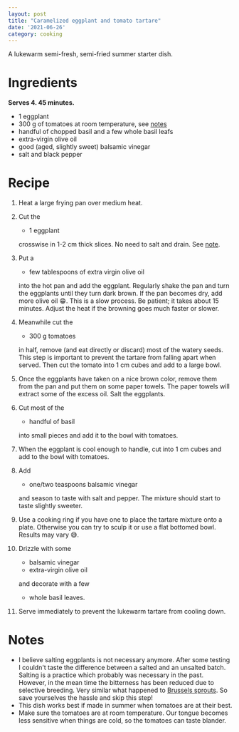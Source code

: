 ```yaml
---
layout: post
title: "Caramelized eggplant and tomato tartare"
date: '2021-06-26' 
category: cooking
---
```


A lukewarm semi-fresh, semi-fried summer starter dish.

# Ingredients

**Serves 4. 45 minutes.**

- 1 eggplant
- 300 g of tomatoes at room temperature, see [notes](#notes)
- handful of chopped basil and a few whole basil leafs
- extra-virgin olive oil
- good (aged, slightly sweet) balsamic vinegar
- salt and black pepper

# Recipe

1. Heat a large frying pan over medium heat.
1. Cut the

    - 1 eggplant 

    crosswise in 1-2 cm thick slices. No need to salt and drain. See [note](#notes).
1. Put a  

    - few tablespoons of extra virgin olive oil

   into the hot pan and add the eggplant. Regularly shake the pan and turn the eggplants until they turn dark brown. If the pan becomes dry, add more olive oil 😁. This is a slow process. Be patient; it takes about 15 minutes. Adjust the heat if the browning goes much faster or slower.
1. Meanwhile cut the 

    - 300 g tomatoes 

    in half, remove (and eat directly or discard) most of the watery seeds. This step is important to prevent the tartare from falling apart when served. Then cut the tomato into 1 cm cubes and add to a large bowl.
1. Once the eggplants have taken on a nice brown color, remove them from the pan and put them on some paper towels. The paper towels will extract some of the excess oil. Salt the eggplants.
1. Cut most of the

	- handful of basil

	into small pieces and add it to the bowl with tomatoes.
1. When the eggplant is cool enough to handle, cut into 1 cm cubes and add to the bowl with tomatoes.

1. Add 
	- one/two teaspoons balsamic vinegar

	and season to taste with salt and pepper. The mixture should start to taste slightly sweeter. 

1. Use a cooking ring if you have one to place the tartare mixture onto a plate. Otherwise you can try to sculp it or use a flat bottomed bowl. Results may vary 😅.

1. Drizzle with some 

	- balsamic vinegar
	- extra-virgin olive oil

	and decorate with a few 

	- whole basil leaves.

1. Serve immediately to prevent the lukewarm tartare from cooling down.

# Notes

- I believe salting eggplants is not necessary anymore. After some testing I couldn't taste the difference between a salted and an unsalted batch. Salting is a practice which probably was necessary in the past. However, in the mean time the bitterness has been reduced due to selective breeding. Very similar what happened to [Brussels sprouts](https://www.npr.org/sections/thesalt/2019/10/30/773457637/from-culinary-dud-to-stud-how-dutch-plant-breeders-built-our-brussels-sprouts-bo). So save yourselves the hassle and skip this step! 
- This dish works best if made in summer when tomatoes are at their best. 
- Make sure the tomatoes are at room temperature. Our tongue becomes less sensitive when things are cold, so the tomatoes can taste blander. 
